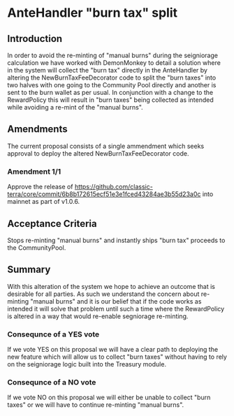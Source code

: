 # AnteHandler "burn tax" split


## Introduction
In order to avoid the re-minting of "manual burns" during the seigniorage calculation we have worked with DemonMonkey to detail a solution where in the system will collect the "burn tax" directly in the AnteHandler by altering the NewBurnTaxFeeDecorator code to split the "burn taxes" into two halves with one going to  the Community Pool directly and another is sent to the burn wallet as per usual. In conjunction with a change to the RewardPolicy this will result in "burn taxes" being collected as intended while avoiding a re-mint of the "manual burns".

## Amendments
The current proposal consists of a single ammendment which seeks approval to deploy the altered NewBurnTaxFeeDecorator code. 

### Amendment 1/1
Approve the release of https://github.com/classic-terra/core/commit/6b8b172615ecf51e3e1fced43284ae3b55d23a0c into mainnet as part of v1.0.6.

## Acceptance Criteria
Stops re-minting "manual burns" and instantly ships "burn tax" proceeds to the CommunityPool.

## Summary
With this alteration of the system we hope to achieve an  outcome that is desirable for all parties. As such we understand the concern about re-minting "manual burns" and it is our belief that if the code works as  intended it will solve that problem until such a time where the RewardPolicy is altered in a way that would re-enable segniorage re-minting.

### Consequnce of a YES vote
If we vote YES on this proposal we will have a clear path to deploying the new feature which will allow us to collect "burn taxes" without having to rely on the seigniorage logic built into the Treasury module.

### Consequnce of a NO vote
If we vote NO on this proposal we will either be unable to collect "burn taxes" or we will have to continue re-minting "manual burns".
